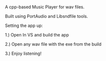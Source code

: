 A cpp-based Music Player for wav files.

Built using PortAudio and Libsndfile tools.

Setting the app up:

1.) Open In VS and build the app

2.) Open any wav file with the exe from the build

3.) Enjoy listening!
